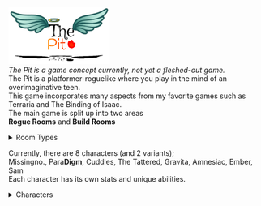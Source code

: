 []() []() []()

<img src='image2.jpg' width='200'> <br>
*The Pit is a game concept currently, not yet a fleshed-out game.* <br/>
The Pit is a platformer-roguelike where you play in the mind of an overimaginative teen. <br/>
This game incorporates many aspects from my favorite games such as Terraria and The Binding of Isaac. <br/>
The main game is split up into two areas <br/>
**Rogue Rooms** and **Build Rooms** <br/>

<details>
<summary>Room Types</summary>
    
  ### Rogue Rooms <br/>
  > Rogue Rooms are typical top-down Zelda-style rooms with enemies and such. <br/>
  
  ### Build Rooms <br/>
  > Build Rooms are 2d Terraria style rooms where there is a parkour area or a puzzle. <br/>
  > In these rooms, your weapon turns into a digging tool based on its attributes, and you gain a block inventory. <br>
  
### Characters <br>
  </details>

Currently, there are 8 characters (and 2 variants); <br>
Missingno., Para**Digm**, Cuddles, The Tattered, Gravita, Amnesiac, Ember, Sam <br/>
Each character has its own stats and unique abilities. <br>

<details>
<summary>Characters</summary>
    
Sam <br>
> Literally does nothing special <br>

Ember <br>
> Spits fire and can summon fire tornadoes <br>

Amnesiac <br>
> Rerolls his stats and items <br>

Gravita <br>
> Bends gravity to his will <br>

 
<details>
<summary>Cuddles </summary>

> Deals out deadly contact damage and takes none back <br>

Cuddles II <br>

> Deals MASSIVE contact damage BUT takes some back <br>

  </details>


The Tattered <br>
> Can't regen but starts with max hp <br>

Para**Digm** <br>
> Can Phase through the world

Missingno. <br>
> Random everything

  </details>
